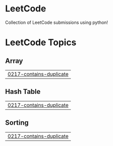 # LeetCode
Collection of LeetCode submissions using python!

<!---LeetCode Topics Start-->
# LeetCode Topics
## Array
|  |
| ------- |
| [0217-contains-duplicate](https://github.com/latifur-reza/NeetCode/tree/master/0217-contains-duplicate) |
## Hash Table
|  |
| ------- |
| [0217-contains-duplicate](https://github.com/latifur-reza/NeetCode/tree/master/0217-contains-duplicate) |
## Sorting
|  |
| ------- |
| [0217-contains-duplicate](https://github.com/latifur-reza/NeetCode/tree/master/0217-contains-duplicate) |
<!---LeetCode Topics End-->